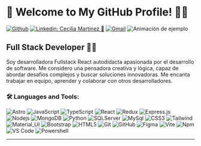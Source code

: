 # 💜  Welcome to My GitHub Profile! 👋🏼 

[![Github](https://img.shields.io/badge/-Github-000?style=flat&logo=Github&logoColor=white)](https://github.com/Cecimartinez)
[![Linkedin: Cecilia Martinez 🚀 ](https://img.shields.io/badge/-Cecilia-blue?style=flat-square&logo=Linkedin&logoColor=white&link=https://www.linkedin.com/in/thaianebraga/)](https://www.linkedin.com/in/cecilia-mart%C3%ADnez-%E2%9A%9B%EF%B8%8F-%F0%9F%9A%80-7420a524a)
[![Gmail](https://img.shields.io/badge/-Gmail-c14438?style=flat&logo=Gmail&logoColor=white)](mailto:martinezcecilia2707@gmail)
![Animación de ejemplo](CeciDev.gif)

## Full Stack Developer 👨‍💻
Soy desarrolladora Fullstack React autodidacta apasionada por el desarrollo de software. Me considero una pensadora creativa y lógica, capaz de abordar desafíos complejos y buscar soluciones innovadoras. Me encanta trabajar en equipo, aprender y colaborar con otros desarrolladores.

### 🛠️ Languages and Tools:
![Astro](https://img.shields.io/badge/-Astro-black?style=flat-square&logo=astro)
![JavaScript](https://img.shields.io/badge/-JavaScript-black?style=flat-square&logo=javascript)
![TypeScript](https://img.shields.io/badge/-TypeScript-black?style=flat-square&logo=typescript)
![React](https://img.shields.io/badge/-React-black?style=flat-square&logo=react)
![Redux](https://img.shields.io/badge/-Redux-black?style=flat-square&logo=Redux)
![Express.js](https://img.shields.io/badge/-Express-black?style=flat-square&logo=express)
![Nodejs](https://img.shields.io/badge/-Nodejs-black?style=flat-square&logo=Node.js)
![MongoDB](https://img.shields.io/badge/-MongoDB-black?style=flat-square&logo=mongodb)
![Python](https://img.shields.io/badge/-Python-000000?style=flat&logo=python)
![SQLServer](https://img.shields.io/badge/-Sql%20Server-black?style=flat-square&logo=microsoft-sql-server)
![MySql](https://img.shields.io/badge/-MySQL-black?style=flat-square&logo=mysql)
![CSS3](https://img.shields.io/badge/-CSS3-black?style=flat-square&logo=css3)
![Tailwind](https://img.shields.io/badge/-Tailwind-black?style=flat-square&logo=tailwindcss)
![Material_UI](https://img.shields.io/badge/-Material_UI-black?style=flat-square&logo=mui)
![Bootstrap](https://img.shields.io/badge/-Bootstrap-black?style=flat-square&logo=bootstrap)
![HTML5](https://img.shields.io/badge/-HTML5-black?style=flat-square&logo=html5&logoColor=white)
![Git](https://img.shields.io/badge/-Git-black?style=flat-square&logo=git)
![GitHub](https://img.shields.io/badge/-GitHub-black?style=flat-square&logo=github)
![Figma](https://img.shields.io/badge/-Figma-black?style=flat-square&logo=figma)
![Vite](https://img.shields.io/badge/-vite-black?style=flat-square&logo=vite)
![Npm](https://img.shields.io/badge/-npm-black?style=flat-square&logo=npm)
![VS Code](https://img.shields.io/badge/-VS%20Code-black?style=flat-square&logo=visual-studio) 
![Powershell](https://img.shields.io/badge/-Powershell-black?style=flat-square&logo=powershell)

---
